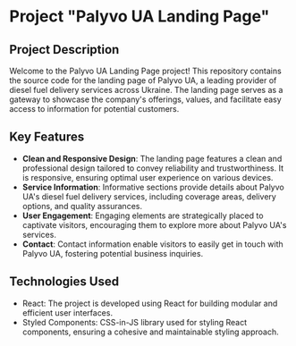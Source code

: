 # Project "Palyvo UA Landing Page"

## Project Description
Welcome to the Palyvo UA Landing Page project! This repository contains the source code for the landing page of Palyvo UA, a leading provider of diesel fuel delivery services across Ukraine. The landing page serves as a gateway to showcase the company's offerings, values, and facilitate easy access to information for potential customers.

## Key Features
- **Clean and Responsive Design**: The landing page features a clean and professional design tailored to convey reliability and trustworthiness. It is responsive, ensuring optimal user experience on various devices.
- **Service Information**: Informative sections provide details about Palyvo UA's diesel fuel delivery services, including coverage areas, delivery options, and quality assurances.
- **User Engagement**: Engaging elements are strategically placed to captivate visitors, encouraging them to explore more about Palyvo UA's services.
- **Contact**: Contact information enable visitors to easily get in touch with Palyvo UA, fostering potential business inquiries.

## Technologies Used
- React: The project is developed using React for building modular and efficient user interfaces.
- Styled Components: CSS-in-JS library used for styling React components, ensuring a cohesive and maintainable styling approach.
